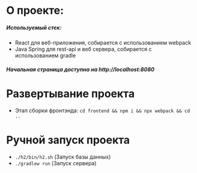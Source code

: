 # О проекте:
##### Используемый стек:
- React для веб-приложения, собирается с использованием webpack
- Java Spring для rest-api и веб сервера, собирается с использованием gradle

##### Начальная страница доступна на http://localhost:8080

# Развертывание проекта
- Этап сборки фронтэнда: ```cd frontend && npm i && npx webpack && cd ..```

# Ручной запуск проекта
- ```./h2/bin/h2.sh``` (Запуск базы данных)
- ```./gradlew run``` (Запуск сервера)